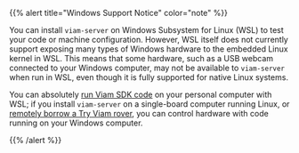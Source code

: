{{% alert title="Windows Support Notice" color="note" %}}

You can install `viam-server` on Windows Subsystem for Linux (WSL) to test your code or machine configuration.
However, WSL itself does not currently support exposing many types of Windows hardware to the embedded Linux kernel in WSL.
This means that some hardware, such as a USB webcam connected to your Windows computer, may not be available to `viam-server` when run in WSL, even though it is fully supported for native Linux systems.

You can absolutely [run Viam SDK code](/build/program/run/#run-code-remotely) on your personal computer with WSL; if you install `viam-server` on a single-board computer running Linux, or [remotely borrow a Try Viam rover](/get-started/try-viam/), you can control hardware with code running on your Windows computer.

{{% /alert %}}
